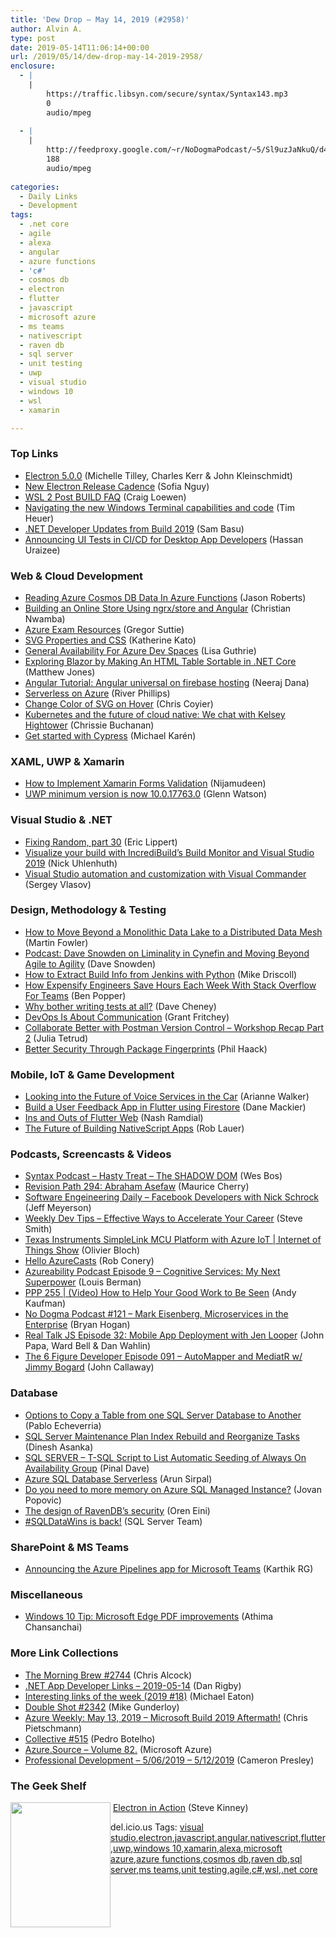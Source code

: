 ```yaml
---
title: 'Dew Drop – May 14, 2019 (#2958)'
author: Alvin A.
type: post
date: 2019-05-14T11:06:14+00:00
url: /2019/05/14/dew-drop-may-14-2019-2958/
enclosure:
  - |
    |
        https://traffic.libsyn.com/secure/syntax/Syntax143.mp3
        0
        audio/mpeg
        
  - |
    |
        http://feedproxy.google.com/~r/NoDogmaPodcast/~5/Sl9uzJaNkuQ/d45dbbf8.mp3
        188
        audio/mpeg
        
categories:
  - Daily Links
  - Development
tags:
  - .net core
  - agile
  - alexa
  - angular
  - azure functions
  - 'c#'
  - cosmos db
  - electron
  - flutter
  - javascript
  - microsoft azure
  - ms teams
  - nativescript
  - raven db
  - sql server
  - unit testing
  - uwp
  - visual studio
  - windows 10
  - wsl
  - xamarin

---
```

### <a name="top"></a>Top Links

  * <a href="https://electronjs.org/blog/electron-5-0" target="_blank" rel="noopener noreferrer">Electron 5.0.0</a> (Michelle Tilley, Charles Kerr & John Kleinschmidt)
  * <a href="https://electronjs.org/blog/12-week-cadence" target="_blank" rel="noopener noreferrer">New Electron Release Cadence</a> (Sofia Nguy)
  * <a href="https://devblogs.microsoft.com/commandline/wsl-2-post-build-faq/" target="_blank" rel="noopener noreferrer">WSL 2 Post BUILD FAQ</a> (Craig Loewen)
  * <a href="http://feeds.timheuer.com/~r/timheuer/~3/2hgXeQl4sX4/building-windows-terminal-navigating-source-and-profile-settings.aspx" target="_blank" rel="noopener noreferrer">Navigating the new Windows Terminal capabilities and code</a> (Tim Heuer)
  * <a href="https://www.telerik.com/blogs/net-developer-updates-from-build-2019" target="_blank" rel="noopener noreferrer">.NET Developer Updates from Build 2019</a> (Sam Basu)
  * <a href="https://blogs.windows.com/buildingapps/2019/05/13/announcing-ui-tests-in-ci-cd-for-desktop-app-developers/?WT.mc_id=DX_MVP4025064" target="_blank" rel="noopener noreferrer">Announcing UI Tests in CI/CD for Desktop App Developers</a> (Hassan Uraizee)



### <a name="web"></a>Web & Cloud Development

  * <a href="http://dontcodetired.com/blog/post/Reading-Azure-Cosmos-DB-Data-In-Azure-Functions" target="_blank" rel="noopener noreferrer">Reading Azure Cosmos DB Data In Azure Functions</a> (Jason Roberts)
  * <a href="https://www.telerik.com/blogs/building-an-online-store-using-ngrx-store-and-angular" target="_blank" rel="noopener noreferrer">Building an Online Store Using ngrx/store and Angular</a> (Christian Nwamba)
  * <a href="https://gregorsuttie.com/2019/05/13/azure-exam-resources/" target="_blank" rel="noopener noreferrer">Azure Exam Resources</a> (Gregor Suttie)
  * <a href="https://css-tricks.com/svg-properties-and-css/" target="_blank" rel="noopener noreferrer">SVG Properties and CSS</a> (Katherine Kato)
  * <a href="https://devblogs.microsoft.com/visualstudio/general-availability-for-azure-dev-spaces/" target="_blank" rel="noopener noreferrer">General Availability For Azure Dev Spaces</a> (Lisa Guthrie)
  * <a href="http://feedproxy.google.com/~r/ExceptionNotFound/~3/YcwzwHnPS_s/" target="_blank" rel="noopener noreferrer">Exploring Blazor by Making An HTML Table Sortable in .NET Core</a> (Matthew Jones)
  * <a href="https://codeburst.io/angular-tutorial-angular-universal-on-firebase-hosting-ba4eee9c26d9?source=rss----61061eb0c96b---4" target="_blank" rel="noopener noreferrer">Angular Tutorial: Angular universal on firebase hosting</a> (Neeraj Dana)
  * <a href="https://medium.com/asos-techblog/serverless-on-azure-b12bc282304a?source=rss----6757df096022---4" target="_blank" rel="noopener noreferrer">Serverless on Azure</a> (River Phillips)
  * <a href="https://css-tricks.com/change-color-of-svg-on-hover/" target="_blank" rel="noopener noreferrer">Change Color of SVG on Hover</a> (Chris Coyier)
  * <a href="https://about.gitlab.com/2019/05/13/kubernetes-chat-with-kelsey-hightower/" target="_blank" rel="noopener noreferrer">Kubernetes and the future of cloud native: We chat with Kelsey Hightower</a> (Chrissie Buchanan)
  * <a href="https://blog.angularindepth.com/get-started-with-cypress-d6ac4b910605?source=rss----e5ed704095b---4" target="_blank" rel="noopener noreferrer">Get started with Cypress</a> (Michael Karén)



### <a name="silverlight"></a>XAML, UWP & Xamarin

  * <a href="https://blog.syncfusion.com/post/how-to-implement-xamarin-forms-validation.aspx" target="_blank" rel="noopener noreferrer">How to Implement Xamarin Forms Validation</a> (Nijamudeen)
  * <a href="http://reactiveui.net/blog/2019/05/uwp-minimum-requirement" target="_blank" rel="noopener noreferrer">UWP minimum version is now 10.0.17763.0</a> (Glenn Watson)



### <a name="dotnet"></a>Visual Studio & .NET

  * <a href="https://ericlippert.com/2019/05/13/fixing-random-part-30/" target="_blank" rel="noopener noreferrer">Fixing Random, part 30</a> (Eric Lippert)
  * <a href="https://devblogs.microsoft.com/cppblog/visualize-your-build-with-incredibuilds-build-monitor-and-visual-studio-2019/" target="_blank" rel="noopener noreferrer">Visualize your build with IncrediBuild’s Build Monitor and Visual Studio 2019</a> (Nick Uhlenhuth)
  * <a href="https://visualstudioextensions.vlasovstudio.com/2019/05/14/visual-studio-automation-and-customization-with-visual-commander/" target="_blank" rel="noopener noreferrer">Visual Studio automation and customization with Visual Commander</a> (Sergey Vlasov)



### <a name="design"></a>Design, Methodology & Testing

  * <a href="https://martinfowler.com/articles/data-monolith-to-mesh.html" target="_blank" rel="noopener noreferrer">How to Move Beyond a Monolithic Data Lake to a Distributed Data Mesh</a> (Martin Fowler)
  * <a href="https://www.infoq.com/podcasts/cynefin-moving-beyond-agile?utm_campaign=infoq_content&utm_source=infoq&utm_medium=feed&utm_term=global" target="_blank" rel="noopener noreferrer">Podcast: Dave Snowden on Liminality in Cynefin and Moving Beyond Agile to Agility</a> (Dave Snowden)
  * <a href="http://www.blog.pythonlibrary.org/2019/05/14/how-to-extract-build-info-from-jenkins-with-python/" target="_blank" rel="noopener noreferrer">How to Extract Build Info from Jenkins with Python</a> (Mike Driscoll)
  * <a href="https://stackoverflow.blog/2019/05/13/how-expensify-engineers-save-hours-each-week-with-stack-overflow-for-teams/" target="_blank" rel="noopener noreferrer">How Expensify Engineers Save Hours Each Week With Stack Overflow For Teams</a> (Ben Popper)
  * <a href="https://dave.cheney.net/2019/05/14/why-bother-writing-tests-at-all" target="_blank" rel="noopener noreferrer">Why bother writing tests at all?</a> (Dave Cheney)
  * <a href="https://www.sqlservercentral.com/blogs/devops-is-about-communication" target="_blank" rel="noopener noreferrer">DevOps Is About Communication</a> (Grant Fritchey)
  * <a href="https://blog.getpostman.com/2019/05/13/collaborate-better-with-postman-version-control-workshop-recap-part-2/" target="_blank" rel="noopener noreferrer">Collaborate Better with Postman Version Control – Workshop Recap Part 2</a> (Julia Tetrud)
  * <a href="http://feeds.haacked.com/~r/haacked/~3/xEEsMEoe1-M/" target="_blank" rel="noopener noreferrer">Better Security Through Package Fingerprints</a> (Phil Haack)



### <a name="mobile"></a>Mobile, IoT & Game Development

  * <a href="https://developer.amazon.com/blogs/alexa/post/215b4e5d-9c0a-4cf6-97e4-e699063228dc/looking-into-the-future-of-voice-services-in-the-car" target="_blank" rel="noopener noreferrer">Looking into the Future of Voice Services in the Car</a> (Arianne Walker)
  * <a href="https://medium.com/flutter-community/build-a-user-feedback-app-in-flutter-using-firestore-835e68d4e943?source=rss----86fb29d7cc6a---4" target="_blank" rel="noopener noreferrer">Build a User Feedback App in Flutter using Firestore</a> (Dane Mackier)
  * <a href="https://medium.com/flutter-community/ins-and-outs-of-flutter-web-7a82721dc19a?source=rss----86fb29d7cc6a---4" target="_blank" rel="noopener noreferrer">Ins and Outs of Flutter Web</a> (Nash Ramdial)
  * <a href="https://www.nativescript.org/blog/the-future-of-building-nativescript-apps" target="_blank" rel="noopener noreferrer">The Future of Building NativeScript Apps</a> (Rob Lauer)



### <a name="podcasts"></a>Podcasts, Screencasts & Videos

  * <a href="https://traffic.libsyn.com/secure/syntax/Syntax143.mp3" target="_blank" rel="noopener noreferrer">Syntax Podcast &#8211; Hasty Treat &#8211; The SHADOW DOM</a> (Wes Bos)
  * <a href="https://revisionpath.simplecast.com/episodes/294-abraham-asefaw-d8a2c9b7" target="_blank" rel="noopener noreferrer">Revision Path 294: Abraham Asefaw</a> (Maurice Cherry)
  * <a href="https://softwareengineeringdaily.com/2019/05/14/facebook-developers-with-nick-schrock/" target="_blank" rel="noopener noreferrer">Software Engeineering Daily &#8211; Facebook Developers with Nick Schrock</a> (Jeff Meyerson)
  * <a href="http://www.weeklydevtips.com/048" target="_blank" rel="noopener noreferrer">Weekly Dev Tips &#8211; Effective Ways to Accelerate Your Career</a> (Steve Smith)
  * <a href="https://channel9.msdn.com/Shows/Internet-of-Things-Show/Texas-Instruments-SimpleLink-MCU-Platform-with-Azure-IoT?WT.mc_id=DX_MVP4025064" target="_blank" rel="noopener noreferrer">Texas Instruments SimpleLink MCU Platform with Azure IoT | Internet of Things Show</a> (Olivier Bloch)
  * <a href="http://feedproxy.google.com/~r/wekeroad/EeKc/~3/pq9UGrwYie4/" target="_blank" rel="noopener noreferrer">Hello AzureCasts</a> (Rob Conery)
  * <a href="http://www.azureability.com/e/cognitive-services-my-next-superpower/" target="_blank" rel="noopener noreferrer">Azureability Podcast Episode 9 &#8211; Cognitive Services: My Next Superpower</a> (Louis Berman)
  * <a href="http://feedproxy.google.com/~r/PeopleAndProjectsPodcastBlog/~3/11vW1m6M-qc/521-ppp-255-video-how-to-help-your-good-work-to-be-seen.html" target="_blank" rel="noopener noreferrer">PPP 255 | (Video) How to Help Your Good Work to Be Seen</a> (Andy Kaufman)
  * <a href="http://feedproxy.google.com/~r/NoDogmaPodcast/~5/Sl9uzJaNkuQ/d45dbbf8.mp3" target="_blank" rel="noopener noreferrer">No Dogma Podcast #121 &#8211; Mark Eisenberg, Microservices in the Enterprise</a> (Bryan Hogan)
  * <a href="http://www.realtalkjs.com/a352116d" target="_blank" rel="noopener noreferrer">Real Talk JS Episode 32: Mobile App Deployment with Jen Looper</a> (John Papa, Ward Bell & Dan Wahlin)
  * <a href="https://6figuredev.com/podcast/episode-091-automapper-and-mediatr-w-jimmy-bogard/" target="_blank" rel="noopener noreferrer">The 6 Figure Developer Episode 091 – AutoMapper and MediatR w/ Jimmy Bogard</a> (John Callaway)



### <a name="sql"></a>Database

  * <a href="http://feedproxy.google.com/~r/MSSQLTips-LatestSqlServerTips/~3/HbdIWESHkzc/" target="_blank" rel="noopener noreferrer">Options to Copy a Table from one SQL Server Database to Another</a> (Pablo Echeverria)
  * <a href="http://feedproxy.google.com/~r/MSSQLTips-LatestSqlServerTips/~3/3FBGG8_3h3o/" target="_blank" rel="noopener noreferrer">SQL Server Maintenance Plan Index Rebuild and Reorganize Tasks</a> (Dinesh Asanka)
  * <a href="https://blog.sqlauthority.com/2019/05/14/sql-server-t-sql-script-to-list-automatic-seeding-of-always-on-availability-group/" target="_blank" rel="noopener noreferrer">SQL SERVER – T-SQL Script to List Automatic Seeding of Always On Availability Group</a> (Pinal Dave)
  * <a href="https://blobeater.blog/2019/05/14/azure-sql-database-serverless/" target="_blank" rel="noopener noreferrer">Azure SQL Database Serverless</a> (Arun Sirpal)
  * <a href="https://techcommunity.microsoft.com/t5/Azure-SQL-Database/Do-you-need-to-more-memory-on-Azure-SQL-Managed-Instance/ba-p/563444" target="_blank" rel="noopener noreferrer">Do you need to more memory on Azure SQL Managed Instance?</a> (Jovan Popovic)
  * <a href="http://feedproxy.google.com/~r/AyendeRahien/~3/wwwDCylMBVc/the-design-of-ravendbs-security" target="_blank" rel="noopener noreferrer">The design of RavenDB’s security</a> (Oren Eini)
  * <a href="https://cloudblogs.microsoft.com/sqlserver/2019/05/13/sqldatawins-is-back/" target="_blank" rel="noopener noreferrer">#SQLDataWins is back!</a> (SQL Server Team)



### <a name="sp"></a>SharePoint & MS Teams

  * <a href="https://devblogs.microsoft.com/devops/announcing-the-azure-pipelines-app-for-microsoft-teams/" target="_blank" rel="noopener noreferrer">Announcing the Azure Pipelines app for Microsoft Teams</a> (Karthik RG)



### <a name="misc"></a>Miscellaneous

  * <a href="https://blogs.windows.com/windowsexperience/2019/05/13/windows-10-tip-microsoft-edge-pdf-improvements/?WT.mc_id=DX_MVP4025064" target="_blank" rel="noopener noreferrer">Windows 10 Tip: Microsoft Edge PDF improvements</a> (Athima Chansanchai)



### <a name="links"></a>More Link Collections

  * <a href="http://feedproxy.google.com/~r/ReflectivePerspective/~3/NKOlwQRU51I/" target="_blank" rel="noopener noreferrer">The Morning Brew #2744</a> (Chris Alcock)
  * <a href="https://links.danrigby.com/2019/05/app-developer-links-2019-05-14/" target="_blank" rel="noopener noreferrer">.NET App Developer Links &#8211; 2019-05-14</a> (Dan Rigby)
  * <a href="https://samestuffdifferentday.com/2019/05/13/interesting-links-of-the-week-2019-18/" target="_blank" rel="noopener noreferrer">Interesting links of the week (2019 #18)</a> (Michael Eaton)
  * <a href="https://afreshcup.com/home/2019/05/14/double-shot-2342.html" target="_blank" rel="noopener noreferrer">Double Shot #2342</a> (Mike Gunderloy)
  * <a href="https://buildazure.com/2019/05/13/azure-weekly-may-13-2019-microsoft-build-aftermath/" target="_blank" rel="noopener noreferrer">Azure Weekly: May 13, 2019 – Microsoft Build 2019 Aftermath!</a> (Chris Pietschmann)
  * <a href="http://feedproxy.google.com/~r/tympanus/~3/QGBGGjw5eA0/" target="_blank" rel="noopener noreferrer">Collective #515</a> (Pedro Botelho)
  * <a href="https://azure.microsoft.com/blog/azure-source-volume-82/" target="_blank" rel="noopener noreferrer">Azure.Source – Volume 82.</a> (Microsoft Azure)
  * <a href="http://blog.thesoftwarementor.com/2019/05/13/professional-development-5-06-2019-5-12-2019/" target="_blank" rel="noopener noreferrer">Professional Development – 5/06/2019 – 5/12/2019</a> (Cameron Presley)



### <a name="shelf"></a>The Geek Shelf

<a href="https://www.amazon.com/Electron-Action-Steve-Kinney/dp/1617294144/?tag=amavin-20" target="_blank" rel="noopener noreferrer"><img loading="lazy" decoding="async" width="160" height="200" align="left" style="margin: 0px 0px 10px; border: 0px currentcolor; border-image: none; float: left; display: inline; background-image: none;" src="https://m.media-amazon.com/images/I/911NXLi7sWL._AC_UL320_.jpg" border="0" /></a>&nbsp;<a href="https://www.amazon.com/Electron-Action-Steve-Kinney/dp/1617294144/?tag=amavin-20" target="_blank" rel="noopener noreferrer">Electron in Action</a> (Steve Kinney)











<div class="wlWriterEditableSmartContent" id="scid:77ECF5F8-D252-44F5-B4EB-D463C5396A79:84d00b4d-2e35-4811-ae1c-416adcc3d6ef" style="margin: 0px; padding: 0px; float: none; display: inline;">
  del.icio.us Tags: <a href="http://del.icio.us/popular/visual+studio" rel="tag">visual studio</a>,<a href="http://del.icio.us/popular/electron" rel="tag">electron</a>,<a href="http://del.icio.us/popular/javascript" rel="tag">javascript</a>,<a href="http://del.icio.us/popular/angular" rel="tag">angular</a>,<a href="http://del.icio.us/popular/nativescript" rel="tag">nativescript</a>,<a href="http://del.icio.us/popular/flutter" rel="tag">flutter</a>,<a href="http://del.icio.us/popular/uwp" rel="tag">uwp</a>,<a href="http://del.icio.us/popular/windows+10" rel="tag">windows 10</a>,<a href="http://del.icio.us/popular/xamarin" rel="tag">xamarin</a>,<a href="http://del.icio.us/popular/alexa" rel="tag">alexa</a>,<a href="http://del.icio.us/popular/microsoft+azure" rel="tag">microsoft azure</a>,<a href="http://del.icio.us/popular/azure+functions" rel="tag">azure functions</a>,<a href="http://del.icio.us/popular/cosmos+db" rel="tag">cosmos db</a>,<a href="http://del.icio.us/popular/raven+db" rel="tag">raven db</a>,<a href="http://del.icio.us/popular/sql+server" rel="tag">sql server</a>,<a href="http://del.icio.us/popular/ms+teams" rel="tag">ms teams</a>,<a href="http://del.icio.us/popular/unit+testing" rel="tag">unit testing</a>,<a href="http://del.icio.us/popular/agile" rel="tag">agile</a>,<a href="http://del.icio.us/popular/c%23" rel="tag">c#</a>,<a href="http://del.icio.us/popular/wsl" rel="tag">wsl</a>,<a href="http://del.icio.us/popular/.net+core" rel="tag">.net core</a>
</div>
